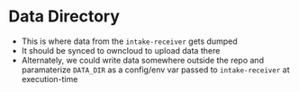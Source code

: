 # Data Directory

* This is where data from the `intake-receiver` gets dumped
* It should be synced to owncloud to upload data there
* Alternately, we could write data somewhere outside the repo
  and paramaterize `DATA_DIR` as a config/env var passed to
  `intake-receiver` at execution-time
